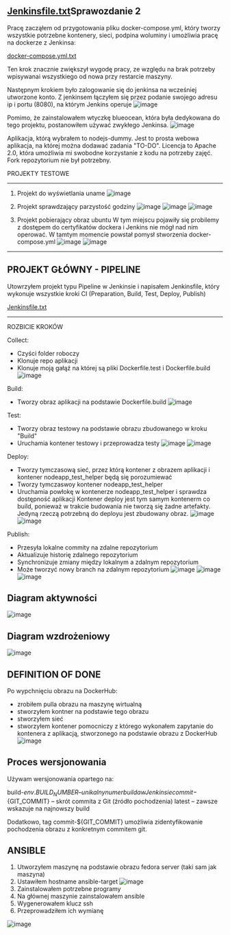 [Jenkinsfile.txt](https://github.com/user-attachments/files/20228248/Jenkinsfile.txt)Sprawozdanie 2
--------------
Pracę zacząłem od przygotowania pliku docker-compose.yml, który tworzy wszystkie potrzebne kontenery, sieci, podpina woluminy i umożliwia pracę na dockerze z Jenkinsa:

[docker-compose.yml.txt](https://github.com/user-attachments/files/20228186/docker-compose.yml.txt)

Ten krok znacznie zwiększył wygodę pracy, ze względu na brak potrzeby wpisywanai wszystkiego od nowa przy restarcie maszyny. 

Następnym krokiem było zalogowanie się do jenkinsa na wcześniej utworzone konto. Z jenkinsem łączyłem się przez podanie swojego adresu ip i portu (8080), na którym Jenkins operuje
![image](https://github.com/user-attachments/assets/1d32d936-e840-4c04-ad8b-6687bdcb4feb)

Pomimo, że zainstalowałem wtyczkę blueocean, która była dedykowana do tego projektu, postanowiłem używać zwykłego Jenkinsa. 
![image](https://github.com/user-attachments/assets/08be8afa-acea-4095-a09f-b2993f48b657)

Aplikacja, którą wybrałem to nodejs-dummy. Jest to prosta webowa aplikacja, na której można dodawać zadania "TO-DO".
Licencja to Apache 2.0, która umożliwia mi swobodne korzystanie z kodu na potrzeby zajęć.
Fork repozytorium nie był potrzebny.


PROJEKTY TESTOWE

--------------------

1. Projekt do wyświetlania uname 
![image](https://github.com/user-attachments/assets/d0d10efd-fa8a-44e0-9b3c-f8b2a1b177b7)

3. Projekt sprawdzający parzystość godziny
![image](https://github.com/user-attachments/assets/9433c51b-93d6-4050-83e6-28d7d3b83a55)
![image](https://github.com/user-attachments/assets/5a62f577-a78a-4e00-9e7e-970e6d96cc09)
![image](https://github.com/user-attachments/assets/5840b8c6-311b-4b80-acb8-91c73a3d0e7b)

4. Projekt pobierający obraz ubuntu
W tym miejscu pojawiły się probilemy z dostępem do certyfikatów dockera i Jenkins nie mógł nad nim operować. W tamtym momencie powstał pomysł stworzenia docker-compose.yml
![image](https://github.com/user-attachments/assets/096e05ff-b31e-4177-baca-b13c7b41ba2f)
![image](https://github.com/user-attachments/assets/e0631297-a8be-43d4-9200-281695464676)

--------------------
PROJEKT GŁÓWNY - PIPELINE
--------------------

Utowrzyłem projekt typu Pipeline w Jenkinsie i napisałem Jenkinsfile, który wykonuje wszystkie kroki CI (Preparation, Build, Test, Deploy, Publish)

[Jenkinsfile.txt](https://github.com/user-attachments/files/20228254/Jenkinsfile.txt)

--------------------
ROZBICIE KROKÓW

Collect:
- Czyści folder roboczy
- Klonuje repo aplikacji
- Klonuje moją gałąź na której są pliki Dockerfile.test i Dockerfile.build
![image](https://github.com/user-attachments/assets/af15504c-43da-4f55-81e3-f617ca7c8c11)

Build:
- Tworzy obraz aplikacji na podstawie Dockerfile.build
![image](https://github.com/user-attachments/assets/2c34f96f-3aab-4c7d-9dbf-a0154316600f)

Test: 
- Tworzy obraz testowy na podstawie obrazu zbudowanego w kroku "Build"
- Uruchamia kontener testowy i przeprowadza testy
![image](https://github.com/user-attachments/assets/02c0ad4c-d786-443b-8517-5d44c8e56fed)
![image](https://github.com/user-attachments/assets/4b1f21bb-feaf-45b1-9589-910f53192398)

Deploy:
- Tworzy tymczasową sieć, przez którą kontener z obrazem aplikacji i kontener nodeapp_test_helper będą się porozumiewać
- Tworzy tymczaswoy kontener nodeapp_test_helper
- Uruchamia powłokę w kontenerze nodeapp_test_helper i sprawdza dostępność aplikacji
Kontener deploy jest tym samym kontenerm co build, ponieważ w trakcie budowania nie tworzą się żadne artefakty. Jedyną rzeczą potrzebną do deployu jest zbudowany obraz.
![image](https://github.com/user-attachments/assets/9167fc90-d3b5-4431-a01d-bbed1c775aad)
![image](https://github.com/user-attachments/assets/d5003808-6b23-4fb6-86f1-59d1aa7376b9)


Publish:
- Przesyła lokalne commity na zdalne repozytorium
- Aktualizuje historię zdalnego repozytorium
- Synchronizuje zmiany między lokalnym a zdalnym repozytorium
- Może tworzyć nowy branch na zdalnym repozytorium
![image](https://github.com/user-attachments/assets/5de7784a-b0bb-4723-85e1-8d6eeb7c574e)
![image](https://github.com/user-attachments/assets/bf441004-f0be-4093-b827-66a4432b87ed)
![image](https://github.com/user-attachments/assets/53344da7-12bf-4a80-9f4f-9eb7d2fef071)


Diagram aktywności
------------------------
![image](https://github.com/user-attachments/assets/32328b27-127b-4fee-b89a-3d2c8b0bc2c5)

Diagram wzdrożeniowy
-----------------------
![image](https://github.com/user-attachments/assets/c4e7b6b9-f9eb-4589-9f3f-763f6a1b306a)

DEFINITION OF DONE
-------------------
Po wypchnięciu obrazu na DockerHub:
- zrobiłem pulla obrazu na maszynę wirtualną
- stworzyłem kontner na podstawie tego obrazu
- stworzyłem sieć
- stworzyłem kontener pomocniczy z którego wykonałem zapytanie do kontenera z aplikacją, stworzonego na podstawie obrazu z DockerHub
![image](https://github.com/user-attachments/assets/7bea71b8-d9cf-45fc-a22b-893ec05000ca)

Proces wersjonowania
------------------
Używam wersjonowania opartego na:

build-${env.BUILD_NUMBER} – unikalny numer builda w Jenkinsie
commit-${GIT_COMMIT} – skrót commita z Git (źródło pochodzenia)
latest – zawsze wskazuje na najnowszy build

Dodatkowo, tag commit-${GIT_COMMIT} umożliwia zidentyfikowanie pochodzenia obrazu z konkretnym commitem git.

ANSIBLE
---------
1. Utworzyłem maszynę na podstawie obrazu fedora server (taki sam jak maszyna)
2. Ustawiłem hostname ansible-target
![image](https://github.com/user-attachments/assets/5b1fed46-da67-4f8d-a528-d8d6427e85bf)
3. Zainstalowałem potrzebne programy
4. Na głównej maszynie zainstalowałem ansible
5. Wygenerowałem klucz ssh
6. Przeprowadziłem ich wymianę

![image](https://github.com/user-attachments/assets/d587ef57-e8ac-40da-a2f5-2850ab1f064e)







